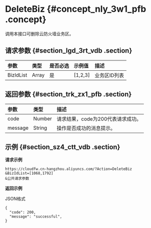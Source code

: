 # DeleteBiz {#concept_nly_3w1_pfb .concept}

调用本接口可删除云防火墙业务区。

## 请求参数 {#section_lgd_3rt_vdb .section}

|参数|类型|是否必选|示例值|描述|
|:-|:-|:---|:--|:-|
|BizIdList|Array|是|\[1,2,3\]|业务区ID列表|

## 返回参数 {#section_trk_zx1_pfb .section}

|参数|类型|描述|
|:-|:-|:-|
|code|Number|请求结果，code为200代表请求成功。|
|message|String|操作是否成功的消息提示。|

## 示例 {#section_sz4_ctt_vdb .section}

**请求示例**

```
https://cloudfw.cn-hangzhou.aliyuncs.com/?Action=DeleteBiz
&BizIdList=[1068,1792]
&公共请求参数
```

**返回示例**

JSON格式

```
{ 
  "code": 200, 
  "message": "successful",
}
```

